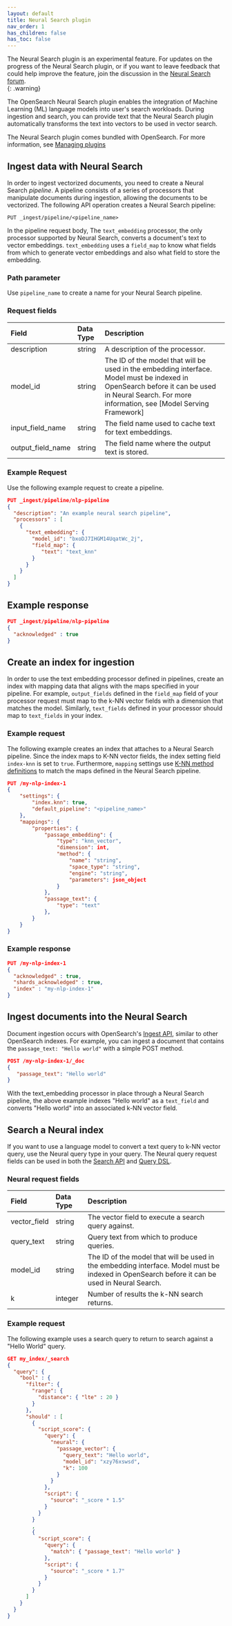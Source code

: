 ```yaml
---
layout: default
title: Neural Search plugin
nav_order: 1
has_children: false
has_toc: false
---
```


The Neural Search plugin is an experimental feature. For updates on the progress of the Neural Search plugin, or if you want to leave feedback that could help improve the feature, join the discussion in the [Neural Search forum](https://forum.opensearch.org/t/feedback-neural-search-plugin-experimental-release/11501).    
{: .warning}

The OpenSearch Neural Search plugin enables the integration of Machine Learning (ML) language models into user's search workloads. During ingestion and search, you can provide text that the Neural Search plugin automatically transforms the text into vectors to be used in vector search.

The Neural Search plugin comes bundled with OpenSearch. For more information, see [Managing plugins](({{site.url}}{{site.baseurl}}/opensearch/install/plugins#managing-plugins))

## Ingest data with Neural Search

In order to ingest vectorized documents, you need to create a Neural Search _pipeline_. A pipeline consists of a series of processors that manipulate documents during ingestion, allowing the documents to be vectorized. The following API operation creates a Neural Search pipeline:

```
PUT _ingest/pipeline/<pipeline_name>
```

In the pipeline request body, The `text_embedding` processor, the only processor supported by Neural Search, converts a document's text to vector embeddings. `text_embedding` uses a `field_map` to know what fields from which to generate vector embeddings and also what field to store the embedding. 

### Path parameter

Use `pipeline_name` to create a name for your Neural Search pipeline. 

### Request fields

Field | Data Type | Description
:--- | :--- | :--- 
description | string | A description of the processor.
model_id | string | The ID of the model that will be used in the embedding interface. Model must be indexed in OpenSearch before it can be used in Neural Search. For more information, see [Model Serving Framework]
input_field_name | string | The field name used to cache text for text embeddings.
output_field_name  | string | The field name where the output text is stored.

### Example Request

Use the following example request to create a pipeline.

```json
PUT _ingest/pipeline/nlp-pipeline
{
  "description": "An example neural search pipeline",
  "processors" : [
    {
      "text_embedding": {
        "model_id": "bxoDJ7IHGM14UqatWc_2j",
        "field_map": {
           "text": "text_knn"
        }
      }
    }
  ]
}
```

## Example response

```json
PUT _ingest/pipeline/nlp-pipeline
{
  "acknowledged" : true
}
```

## Create an index for ingestion

In order to use the text embedding processor defined in pipelines, create an index with mapping data that aligns with the maps specified in your pipeline. For example, `output_fields` defined in the `field_map` field of your processor request must map to the k-NN vector fields with a dimension that matches the model. Similarly, `text_fields` defined in your processor should map to `text_fields` in your index.

### Example request

The following example creates an index that attaches to a Neural Search pipeline. Since the index maps to K-NN vector fields, the index setting field `index-knn` is set to `true`. Furthermore, `mapping` settings use [K-NN method definitions](https://opensearch.org/docs/latest/search-plugins/knn/knn-index/#method-definitions) to match the maps defined in the Neural Search pipeline.

```json
PUT /my-nlp-index-1
{
    "settings": {
        "index.knn": true,
        "default_pipeline": "<pipeline_name>"
    },
    "mappings": {
        "properties": {
            "passage_embedding": {
                "type": "knn_vector",
                "dimension": int,
                "method": {
                    "name": "string",
                    "space_type": "string",
                    "engine": "string",
                    "parameters": json_object
                }
            },
            "passage_text": { 
                "type": "text"            
            },
        }
    }
}
```

### Example response

```json
PUT /my-nlp-index-1
{
  "acknowledged" : true,
  "shards_acknowledged" : true,
  "index" : "my-nlp-index-1"
}
```

## Ingest documents into the Neural Search

Document ingestion occurs with OpenSearch's [Ingest API](https://opensearch.org/docs/latest/api-reference/ingest-apis/index/), similar to other OpenSearch indexes. For example, you can ingest a document that contains the `passage_text: "Hello world"` with a simple POST method.

```json
POST /my-nlp-index-1/_doc
{
   "passage_text": "Hello world"
}
```

With the text_embedding processor in place through a Neural Search pipeline, the above example indexes "Hello world" as a `text_field` and converts "Hello world" into an associated k-NN vector field. 

## Search a Neural index 

If you want to use a language model to convert a text query to k-NN vector query, use the Neural query type in your query. The Neural query request fields can be used in both the [Search API](https://opensearch.org/docs/latest/search-plugins/knn/api/#search-model) and [Query DSL](https://opensearch.org/docs/latest/opensearch/query-dsl/index/). 

### Neural request fields

Field | Data Type | Description
:--- | :--- | :--- 
vector_field | string | The vector field to execute a search query against.
query_text | string | Query text from which to produce queries.
model_id | string | The ID of the model that will be used in the embedding interface. Model must be indexed in OpenSearch before it can be used in Neural Search.
k | integer | Number of results the k-NN search returns.


### Example request

The following example uses a search query to return to search against a "Hello World" query.


```json
GET my_index/_search
{
  "query": {
    "bool" : {
      "filter": {
        "range": {
          "distance": { "lte" : 20 }
        }
      },
      "should" : [
        {
          "script_score": {
            "query": {
              "neural": {
                "passage_vector": {
                  "query_text": "Hello world",
                  "model_id": "xzy76xswsd",
                  "k": 100
                }
              }
            },
            "script": {
              "source": "_score * 1.5"
            }
          }
        }
        ,
        {
          "script_score": {
            "query": {
              "match": { "passage_text": "Hello world" }
            },
            "script": {
              "source": "_score * 1.7"
            }
          }
        }
      ]
    }
  }
}
```




